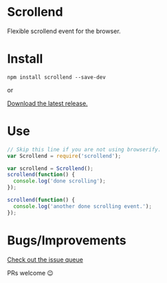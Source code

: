 # Scrollend

Flexible scrollend event for the browser.

# Install

```
npm install scrollend --save-dev
```

or

[Download the latest release.](https://github.com/LegitTalon/scrollend/releases)

# Use

```javascript
// Skip this line if you are not using browserify.
var Scrollend = require('scrollend');

var scrollend = Scrollend();
scrollend(function() {
  console.log('done scrolling');
});

scrollend(function() {
  console.log('another done scrolling event.');
});
```

# Bugs/Improvements

[Check out the issue queue](https://github.com/LegitTalon/scrollend/issues)

PRs welcome :wink:

